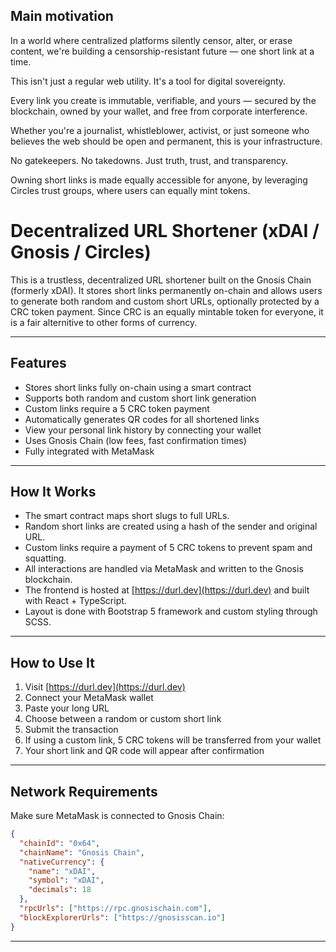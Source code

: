 ## Main motivation
In a world where centralized platforms silently censor, alter, or erase content, we're building a censorship-resistant future — one short link at a time.

This isn't just a regular web utility. It's a tool for digital sovereignty.

Every link you create is immutable, verifiable, and yours — secured by the blockchain, owned by your wallet, and free from corporate interference.

Whether you're a journalist, whistleblower, activist, or just someone who believes the web should be open and permanent, this is your infrastructure.

No gatekeepers. No takedowns. Just truth, trust, and transparency.

Owning short links is made equally accessible for anyone, by leveraging Circles trust groups, where users can equally mint tokens.

# Decentralized URL Shortener (xDAI / Gnosis / Circles)

This is a trustless, decentralized URL shortener built on the Gnosis Chain (formerly xDAI). It stores short links permanently on-chain and allows users to generate both random and custom short URLs, optionally protected by a CRC token payment. Since CRC is an equally mintable token for everyone, it is a fair alternitive to other forms of currency.

---

## Features

- Stores short links fully on-chain using a smart contract
- Supports both random and custom short link generation
- Custom links require a 5 CRC token payment
- Automatically generates QR codes for all shortened links
- View your personal link history by connecting your wallet
- Uses Gnosis Chain (low fees, fast confirmation times)
- Fully integrated with MetaMask

---

## How It Works

- The smart contract maps short slugs to full URLs.
- Random short links are created using a hash of the sender and original URL.
- Custom links require a payment of 5 CRC tokens to prevent spam and squatting.
- All interactions are handled via MetaMask and written to the Gnosis blockchain.
- The frontend is hosted at [https://durl.dev](https://durl.dev) and built with React + TypeScript.
- Layout is done with Bootstrap 5 framework and custom styling through SCSS.

---

## How to Use It

1. Visit [https://durl.dev](https://durl.dev)
2. Connect your MetaMask wallet
3. Paste your long URL
4. Choose between a random or custom short link
5. Submit the transaction
6. If using a custom link, 5 CRC tokens will be transferred from your wallet
7. Your short link and QR code will appear after confirmation

---

## Network Requirements

Make sure MetaMask is connected to Gnosis Chain:

```json
{
  "chainId": "0x64",
  "chainName": "Gnosis Chain",
  "nativeCurrency": {
    "name": "xDAI",
    "symbol": "xDAI",
    "decimals": 18
  },
  "rpcUrls": ["https://rpc.gnosischain.com"],
  "blockExplorerUrls": ["https://gnosisscan.io"]
}
```
---